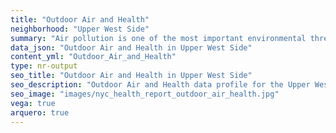 ```yaml
---
title: "Outdoor Air and Health"
neighborhood: "Upper West Side"
summary: "Air pollution is one of the most important environmental threats to urban populations and while all people are exposed, pollutant emissions, levels of exposure, and population vulnerability vary across neighborhoods. Exposures to common air pollutants have been linked to respiratory and cardiovascular diseases, cancers, and premature deaths."
data_json: "Outdoor Air and Health in Upper West Side"
content_yml: "Outdoor_Air_and_Health"
type: nr-output
seo_title: "Outdoor Air and Health in Upper West Side"
seo_description: "Outdoor Air and Health data profile for the Upper West Side neighborhood of NYC."
seo_image: "images/nyc_health_report_outdoor_air_health.jpg"
vega: true
arquero: true
---
```

